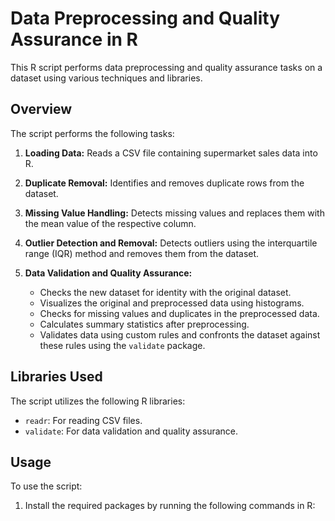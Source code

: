 # Data Preprocessing and Quality Assurance in R

This R script performs data preprocessing and quality assurance tasks on a dataset using various techniques and libraries.

## Overview

The script performs the following tasks:

1. **Loading Data:** Reads a CSV file containing supermarket sales data into R.

2. **Duplicate Removal:** Identifies and removes duplicate rows from the dataset.

3. **Missing Value Handling:** Detects missing values and replaces them with the mean value of the respective column.

4. **Outlier Detection and Removal:** Detects outliers using the interquartile range (IQR) method and removes them from the dataset.

5. **Data Validation and Quality Assurance:**
   - Checks the new dataset for identity with the original dataset.
   - Visualizes the original and preprocessed data using histograms.
   - Checks for missing values and duplicates in the preprocessed data.
   - Calculates summary statistics after preprocessing.
   - Validates data using custom rules and confronts the dataset against these rules using the `validate` package.

## Libraries Used

The script utilizes the following R libraries:

- `readr`: For reading CSV files.
- `validate`: For data validation and quality assurance.

## Usage

To use the script:

1. Install the required packages by running the following commands in R:

